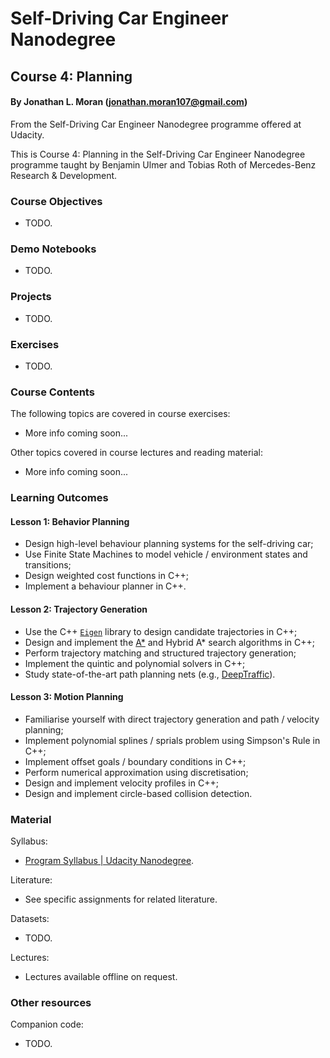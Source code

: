 # Self-Driving Car Engineer Nanodegree
## Course 4: Planning
#### By Jonathan L. Moran (jonathan.moran107@gmail.com)
From the Self-Driving Car Engineer Nanodegree programme offered at Udacity.

This is Course 4: Planning in the Self-Driving Car Engineer Nanodegree programme taught by Benjamin Ulmer and Tobias Roth of Mercedes-Benz Research & Development.


### Course Objectives
* TODO.


### Demo Notebooks
* TODO.


### Projects
* TODO.


### Exercises
* TODO.


### Course Contents
The following topics are covered in course exercises:
* More info coming soon...

Other topics covered in course lectures and reading material:
* More info coming soon...


### Learning Outcomes
#### Lesson 1: Behavior Planning
* Design high-level behaviour planning systems for the self-driving car;
* Use Finite State Machines to model vehicle / environment states and transitions;
* Design weighted cost functions in C++;
* Implement a behaviour planner in C++.

#### Lesson 2: Trajectory Generation
* Use the C++ [`Eigen`]() library to design candidate trajectories in C++;
* Design and implement the [A*](https://en.wikipedia.org/wiki/A*_search_algorithm) and Hybrid A* search algorithms in C++;
* Perform trajectory matching and structured trajectory generation;
* Implement the quintic and polynomial solvers in C++;
* Study state-of-the-art path planning nets (e.g., [DeepTraffic](https://arxiv.org/abs/1801.02805)).


#### Lesson 3: Motion Planning
* Familiarise yourself with direct trajectory generation and path / velocity planning;
* Implement polynomial splines / sprials problem using Simpson's Rule in C++;
* Implement offset goals / boundary conditions in C++;
* Perform numerical approximation using discretisation;
* Design and implement velocity profiles in C++;
* Design and implement circle-based collision detection.


### Material
Syllabus:
* [Program Syllabus | Udacity Nanodegree](https://d20vrrgs8k4bvw.cloudfront.net/documents/en-US/Self-Driving+Car+Engineer+Nanodegree+Syllabus+nd0013+.pdf).

Literature:
* See specific assignments for related literature.

Datasets:
* TODO.

Lectures:
* Lectures available offline on request.

### Other resources
Companion code:
* TODO.
